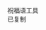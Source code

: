 <html lang="zh-CN">
<head>
  <meta charset="UTF-8">
  <meta name="viewport" content="width=device-width, initial-scale=1.0">
  <title>祝福语</title>
  <script src="https://cdn.tailwindcss.com"></script>
  <link href="https://cdn.jsdelivr.net/npm/font-awesome@4.7.0/css/font-awesome.min.css" rel="stylesheet">
  
  <script>
    tailwind.config = {
      theme: {
        extend: {
          colors: {
            primary: '#165DFF',
            success: '#00B42A',
            neutral: '#F5F7FA',
            'neutral-light': '#F9FAFB',
          },
          fontFamily: {
            inter: ['Inter', 'system-ui', 'sans-serif'],
          },
          boxShadow: {
            'micro': '0 1px 4px rgba(0,0,0,0.05)',
          },
          borderRadius: {
            'sm': '4px',
          }
        },
      }
    }
  </script>
  
  <style type="text/tailwindcss">
    body {
      overscroll-behavior: none;
    }
    .blessing-card {
      transition: transform 0.2s ease, box-shadow 0.2s ease;
    }
    .blessing-card:hover {
      transform: translateX(4px);
      box-shadow: 0 2px 8px rgba(22, 93, 255, 0.1);
    }
  </style>
</head>
<body class="font-inter bg-neutral-light min-h-screen">

  <main class="max-w-6xl mx-auto px-4 pb-12">
    <div class="grid grid-cols-1 gap-3" id="blessingContainer">
      <!-- 祝福语卡片动态生成 -->
    </div>
  </main>

  <footer class="bg-white border-t border-gray-200 py-3">
    <div class="text-center text-xs text-gray-500">
       祝福语工具     </div>
  </footer>

  <div id="toast" class="fixed bottom-6 left-1/2 transform -translate-x-1/2 bg-success text-white px-4 py-2 rounded-sm shadow-md opacity-0 transition-opacity duration-300">
    <i class="fa fa-check mr-1"></i>
    <span>已复制</span>
  </div>

  <script>
       const blessings = [
    { id: 1, content: "蝉鸣消暑竹径觅凉" },
    { id: 2, content: "跃动夏日" },
    { id: 3, content: "荷风送爽夏意浓" },
    { id: 4, content: "愿热浪不扰清梦" },
    { id: 5, content: "凉茶常润心田" },
    { id: 6, content: "四季皆有好风景" },
    { id: 7, content: "送你一捧晨露清风" },
    { id: 8, content: "愿暑热不侵身" },
    { id: 9, content: "愿你以清风为友" },
    { id: 10, content: "与绿荫作伴" },
    { id: 11, content: "愿快乐如夏花般绽放" },
    { id: 12, content: "好运如夏阳般炽热" },
    { id: 13, content: "健康如夏草般坚韧" },
    { id: 14, content: "平安如夏夜般宁静" },
    { id: 15, content: "愿你整个夏天都闪闪发光" },
    { id: 16, content: "看云卷云舒" },
    { id: 17, content: "听潮起潮落" },
    { id: 18, content: "让生活充满诗意" },
    { id: 19, content: "让时光温柔以待" },
    { id: 20, content: "愿你今夏无忧" },
    { id: 21, content: "让心在自然中舒展" },
    { id: 22, content: "让爱在时光里流淌" },
    { id: 23, content: "这么快就立秋了" },
    { id: 24, content: "暑气还没过要记得防暑降温" },
    { id: 25, content: "乳鸦啼散玉屏空" },
    { id: 26, content: "一枕新凉一扇风" },
    { id: 27, content: "睡起秋声无觅处" },
    { id: 28, content: "满阶梧叶月明中" },
    { id: 29, content: "始惊三伏尽" },
    { id: 30, content: "又遇立秋时" },
    { id: 31, content: "露彩朝还冷" },
    { id: 32, content: "云峰晚更奇" },
    { id: 33, content: "垄香禾半熟" },
    { id: 34, content: "原迥草微衰" },
    { id: 35, content: "幸好清光里" },
    { id: 36, content: "安仁谩起悲" },
    { id: 37, content: "秋日寻诗独自行" },
    { id: 38, content: "藕花香冷水风情" },
    { id: 39, content: "一凉转觉诗难做" },
    { id: 40, content: "付与梧桐夜雨声" },
    { id: 41, content: "露簟荻竹清" },
    { id: 42, content: "风扇蒲葵轻" },
    { id: 43, content: "一与故人别" },
    { id: 44, content: "再见新蝉鸣" },
    { id: 45, content: "是夕凉飙起" },
    { id: 46, content: "闲境入幽情" },
    { id: 47, content: "回灯见栖鹤" },
    { id: 48, content: "隔竹闻吹笙" },
    { id: 49, content: "夜茶一两杓" },
    { id: 50, content: "秋吟三数声" },
    { id: 51, content: "所思渺千里" },
    { id: 52, content: "云水长洲城" },
    { id: 53, content: "兹晨戒流火" },
    { id: 54, content: "商飙早已惊" },
    { id: 55, content: "云天收夏色" },
    { id: 56, content: "木叶动秋声" },
    { id: 57, content: "万事销身外" },
    { id: 58, content: "生涯在镜中" },
    { id: 59, content: "惟将两鬓雪" },
    { id: 60, content: "明日对秋风" },
    { id: 61, content: "独行独语曲江头" },
    { id: 62, content: "回马迟迟上乐游" },
    { id: 63, content: "萧飒凉风与衰鬓" },
    { id: 64, content: "谁教计会一时秋" },
    { id: 65, content: "不期朱夏尽" },
    { id: 66, content: "凉吹暗迎秋" },
    { id: 67, content: "天汉成桥鹊" },
    { id: 68, content: "星娥会玉楼" },
    { id: 69, content: "寒声喧耳外" },
    { id: 70, content: "白露滴林头" },
    { id: 71, content: "一叶惊心绪" },
    { id: 72, content: "如何得不愁" },
    { id: 73, content: "三伏熏蒸四大愁" },
    { id: 74, content: "暑中方信此生浮" },
    { id: 75, content: "岁华过半休惆怅" },
    { id: 76, content: "且对西风贺立秋" },
    { id: 77, content: "律变新秋至" },
    { id: 78, content: "萧条自此初" },
    { id: 79, content: "花酣莲报谢" },
    { id: 80, content: "叶在柳呈疏" },
    { id: 81, content: "百重堆案掣身闲" },
    { id: 82, content: "一叶秋声对榻眠" },
    { id: 83, content: "空山如弄琴愿君好心情" },
    { id: 84, content: "夜短昼长纸短情长" },
    { id: 85, content: "你的圣代是什么味道草莓还是巧克力" },
    { id: 86, content: "冰镇柠檬水是夏天里最简单的快乐" },
    { id: 87, content: "没有比冰镇可乐更让人愉悦的了" },
    { id: 88, content: "淡淡的薰衣草香为你提神" },
    { id: 89, content: "用萤火虫为你照亮方向" },
    { id: 90, content: "追随蜻蜓的脚步" },
    { id: 91, content: "冲完澡要吃西瓜" },
    { id: 92, content: "要记得午睡让精神饱满" },
    { id: 93, content: "最近多雨要记得随身带伞" },
    { id: 94, content: "凉茶绿豆降暑妙招" },
    { id: 95, content: "祝你坏运气清零" },
    { id: 96, content: "祝你好运加满" },
    { id: 97, content: "希望夏天假期可以长一点" },
    { id: 98, content: "愿清凉海风常伴你左右" },
    { id: 99, content: "树荫蝉鸣编织夏日乐章" },
    { id: 100, content: "冰爽汽水冲走所有烦忧" },

    ];

    // 渲染函数
    function renderBlessings() {
      const container = document.getElementById('blessingContainer');
      container.innerHTML = blessings.map(blessing => `
        <div class="blessing-card bg-white rounded-sm shadow-micro p-3">
          <div class="flex items-center mb-2">
            <div class="w-6 h-6 bg-primary/10 rounded-full flex items-center justify-center mr-2">
              <span class="text-primary font-semibold text-xs">${blessing.id}</span>
            </div>
            <p class="text-gray-800 text-xs ${blessing.content === '无' ? 'text-gray-400 italic' : ''}">
              ${blessing.content || '（无内容）'}
            </p>
          </div>
          <div class="flex justify-between items-center">
            <span class="text-xs text-gray-400">ID: ${blessing.id.toString().padStart(3, '0')}</span>

            <button class="copy-btn px-8 py-3 bg-primary text-white text-xs rounded-sm" data-id="${blessing.id}">
              <i class="fa fa-copy mr-0.5"></i> 复制
            </button>
          </div>
        </div>
      `).join('');

      // 绑定复制事件
      document.querySelectorAll('.copy-btn').forEach(btn => {
        btn.addEventListener('click', () => {
          const id = parseInt(btn.dataset.id);
          const content = blessings.find(b => b.id === id).content;
          if (content === '无') return showToast('无内容');
          navigator.clipboard.writeText(content).then(() => showToast());
        });
      });
    }

    
    // 初始化渲染
    document.addEventListener('DOMContentLoaded', renderBlessings);

    // 提示框
    function showToast(msg = '已复制') {
      const toast = document.getElementById('toast');
      toast.querySelector('span').textContent = msg;
      toast.classList.add('opacity-100');
      setTimeout(() => toast.classList.remove('opacity-100'), 1500);
    }
  </script>

    
